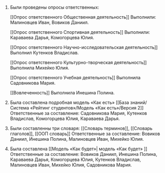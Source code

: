 1. Были проведены опросы ответственных:

	[[Опрос ответственного Общественная деятельность]]
	Выполнили: Малиновцев Иван, Вовиков Даниил.

	[[Опрос ответственного Спортивная деятельность]]
	Выполнили: Караваева Дарья, Комогорцева Юлия.

	[[Опрос ответственного Научно-исследовательская деятельность]]
 	Выполнил Кутенков Владислав.
 
	[[Опрос ответственного Культурно-творческая деятельность]]
	Выполнила Михейко Юлия.

	[[Опрос ответственного Учебная деятельность]]
	Выполнила Садовникова Мария.
	
	[[Вовлеченность]] 
	Выполнила Инешина Полина.

2. Была составлена подробная модель «Как есть» [[База знаний/Система «Рейтинг студентов»/Модель «Как есть»/Версия 2]]
	Ответственные за составление: Садовникова Мария, Кутенков Владислав, Комогорцева Юлия, Караваева Дарья.
	
3. Были составленны три словаря: [[Словарь терминов]], [[Словарь глаголов]], [[ООП словарь]]
	Ответственные за составление: Вовиков Даниил, Инешина Полина, Малиновцев Иван, Михейко Юлия.
	
4. Была составлена [[Модель «Как будет»| модель «Как будет» ]]
	Ответственные за составление: Вовиков Даниил, Инешина Полина, Караваева Дарья, Комогорцева Юлия, Кутенков Владислав, Малиновцев Иван, Михейко Юлия, Садовникова Мария.



 